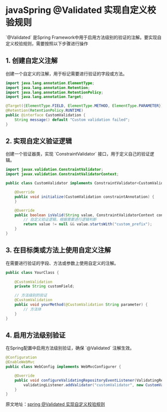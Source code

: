 # javaSpring @Validated 实现自定义校验规则

\`@Validated\` 是Spring Framework中用于启用方法级别的验证的注解。要实现自定义校验规则，需要按照以下步骤进行操作

## 1. 创建自定义注解

创建一个自定义的注解，用于标记需要进行验证的字段或方法。

```java
import java.lang.annotation.ElementType;
import java.lang.annotation.Retention;
import java.lang.annotation.RetentionPolicy;
import java.lang.annotation.Target;

@Target({ElementType.FIELD, ElementType.METHOD, ElementType.PARAMETER})
@Retention(RetentionPolicy.RUNTIME)
public @interface CustomValidation {
    String message() default "Custom validation failed";
}
```

  

## 2. 实现自定义验证逻辑

创建一个验证器类，实现 \`ConstraintValidator\` 接口，用于定义自己的验证逻辑。

```java
import javax.validation.ConstraintValidator;
import javax.validation.ConstraintValidatorContext;

public class CustomValidator implements ConstraintValidator<CustomValidation, String> {

    @Override
    public void initialize(CustomValidation constraintAnnotation) {
    }

    @Override
    public boolean isValid(String value, ConstraintValidatorContext context) {
        // 自定义验证逻辑，根据需要进行逻辑判断
        return value != null && value.startsWith("custom_prefix");
    }
}
```

  

## 3. 在目标类或方法上使用自定义注解

在需要进行验证的字段、方法或参数上使用自定义的注解。

```java
public class YourClass {
    
    @CustomValidation
    private String customField;

    // 方法级别的验证
    @CustomValidation
    public void yourMethod(@CustomValidation String parameter) {
        // 方法体
    }
}
```

  

## 4. 启用方法级别验证

在Spring配置中启用方法级别验证，确保 \`@Validated\` 注解生效。

```java
@Configuration
@EnableWebMvc
public class WebConfig implements WebMvcConfigurer {

    @Override
    public void configureValidatingRepositoryEventListener(ValidatingRepositoryEventListener validatingListener) {
        validatingListener.addValidator("customValidator", new CustomValidator());
    }
}
```

  

原文地址：[spring @Validated 实现自定义校验规则](https://zhuanlan.zhihu.com/p/676250456) 

